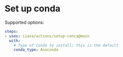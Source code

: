# Set up conda

Supported options:

```yaml
steps:
- uses: iiasa/actions/setup-conca@main
  with:
    # Type of conda to install; this is the default
    conda_type: Anaconda
```
